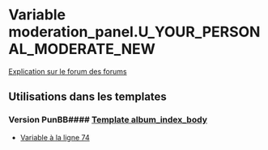# Variable moderation_panel.U_YOUR_PERSONAL_MODERATE_NEW
[Explication sur le forum des forums](http://forum.forumactif.com/t294113-listing-des-variables#moderation_panel.U_YOUR_PERSONAL_MODERATE_NEW)
## Utilisations dans les templates
### Version PunBB#### [Template album_index_body](punbb/album_index_body.md)
* [Variable à la ligne 74](../punbb/album_index_body.tpl#L74)